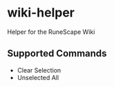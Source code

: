 # wiki-helper
Helper for the RuneScape Wiki

## Supported Commands

- Clear Selection
- Unselected All
